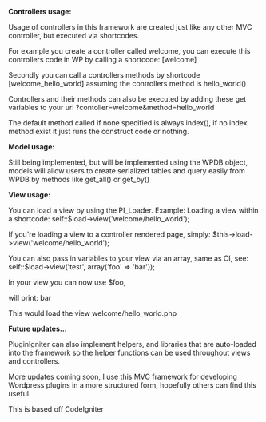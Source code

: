 <b>Controllers usage:</b>

Usage of controllers in this framework are created just like any other MVC controller, but executed via shortcodes.

For example you create a controller called welcome, you can execute this controllers code in WP by calling a shortcode: [welcome]

Secondly you can call a controllers methods by shortcode [welcome_hello_world] assuming the controllers method is hello_world()

Controllers and their methods can also be executed by adding these get variables to your url ?contoller=welcome&method=hello_world

The default method called if none specified is always index(), if no index method exist it just runs the construct code or nothing.

<b>Model usage:</b>

Still being implemented, but will be implemented using the WPDB object, models will allow users to create serialized tables and query easily from WPDB by methods like get_all() or get_by()

<b>View usage:</b>

You can load a view by using the PI_Loader. Example:
Loading a view within a shortcode:
self::$load->view('welcome/hello_world');

If you're loading a view to a controller rendered page, simply:
$this->load->view('welcome/hello_world');

You can also pass in variables to your view via an array, same as CI, see:
self::$load->view('test', array('foo' => 'bar'));

In your view you can now use $foo, 
<?=$foo?> will print: bar

This would load the view welcome/hello_world.php


<b>Future updates...</b>

PluginIgniter can also implement helpers, and libraries that are auto-loaded into the framework so the helper functions can be used throughout views and controllers.

More updates coming soon, I use this MVC framework for developing Wordpress plugins in a more structured form, hopefully others can find this useful.

This is based off CodeIgniter

